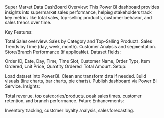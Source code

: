 Super Market Data DashBoard
Overview:
This Power BI dashboard provides insights into supermarket sales performance, helping stakeholders track key metrics like total sales, top-selling products, customer behavior, and sales trends over time.

Key Features:

Total Sales overview.
Sales by Category and Top-Selling Products.
Sales Trends by Time (day, week, month).
Customer Analysis and segmentation.
Store/Branch Performance (if applicable).
Dataset Fields:

Order ID, Date, Day, Time, Time Slot, Customer Name, Order Type, Item Ordered, Unit Price, Quantity Ordered, Total Amount.
Setup:

Load dataset into Power BI.
Clean and transform data if needed.
Build visuals (line charts, bar charts, pie charts).
Publish dashboard via Power BI Service.
Insights:

Total revenue, top categories/products, peak sales times, customer retention, and branch performance.
Future Enhancements:

Inventory tracking, customer loyalty analysis, sales forecasting.
